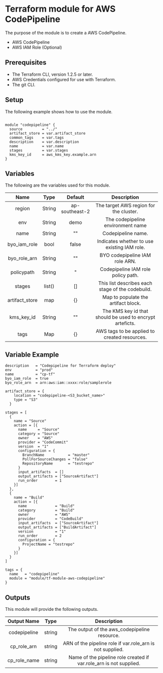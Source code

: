 # Terraform module for AWS CodePipeline

The purpose of the module is to create a AWS CodePipeline.

- AWS CodePipeline
- AWS IAM Role (Optional)

## Prerequisites

- The Terraform CLI, version 1.2.5 or later.
- AWS Credentials configured for use with Terraform.
- The git CLI.

## Setup

The following example shows how to use the module.

```hcl

module "codepipeline" {
  source         = "../"
  artifact_store = var.artifact_store
  common_tags    = var.tags
  description    = var.description
  name           = var.name
  stages         = var.stages
  kms_key_id     = aws_kms_key.example.arn
}

```

## Variables

The following are the variables used for this module.

| Name | Type | Default | Description |
|:-:|:-:|:-:|:-:|
| region | String | ap-southeast-2 | The target AWS region for the cluster.             |
| env | String | demo | The codepipeline environment name            |
| name | String | "" | Codepipeline name.             |
| byo_iam_role | bool | false| Indicates whether to use existing IAM role.             |
| byo_role_arn | String | "" | BYO codepipeline IAM role ARN.            |
| policypath | String | " | Codepipeline IAM role policy path.             |
| stages | list() | [] | This list describes each stage of the codebuild.            |
| artifact_store | map | {} | Map to populate the artifact block. |
| kms_key_id | String | "" | The KMS key id that should be used to encrypt arteficts.             |
| tags | Map | {} | AWS tags to be applied to created resources. |


## Variable Example 

```hcl
description   = "Codepipeline for Terraform deploy"
env           = "prod"
name          = "cp-tf"
byo_iam_role  = true
byo_role_arn  = arn:aws:iam::xxxx:role/samplerole

artifact_store = {
    location = "codepipeline-<S3_bucket_name>"
    type = "S3" 
  }

stages = [
  {
    name = "Source"
    action = [{
      name     = "Source"
      category = "Source"
      owner    = "AWS"
      provider = "CodeCommit"
      version  = "1"
      configuration = {
        BranchName           = "master"
        PollForSourceChanges = "false"
        RepositoryName       = "testrepo"
      }
      input_artifacts  = []
      output_artifacts = ["SourceArtifact"]
      run_order        = 1
    }]
  },
  {
    name = "Build"
    action = [{
      name             = "Build"
      category         = "Build"
      owner            = "AWS"
      provider         = "CodeBuild"
      input_artifacts  = ["SourceArtifact"]
      output_artifacts = ["BuildArtifact"]
      version          = "1"
      run_order        = 2
      configuration = {
        ProjectName = "testrepo"
      }
    }]
  }
]

tags = {
  name   = "codepipeline"
  module = "module/tf-module-aws-codepipeline"
}
```

## Outputs

This module will provide the following outputs.

| Output Name | Type | Description |
|:-:|:-:|:-:|
| codepipeline  | string  | The output of the aws_codepipeline resource. |
| cp_role_arn | string | ARN of the pipeline role if var.role_arn is not supplied. |
| cp_role_name | string | Name of the pipeline role created if var.role_arn is not supplied. |

